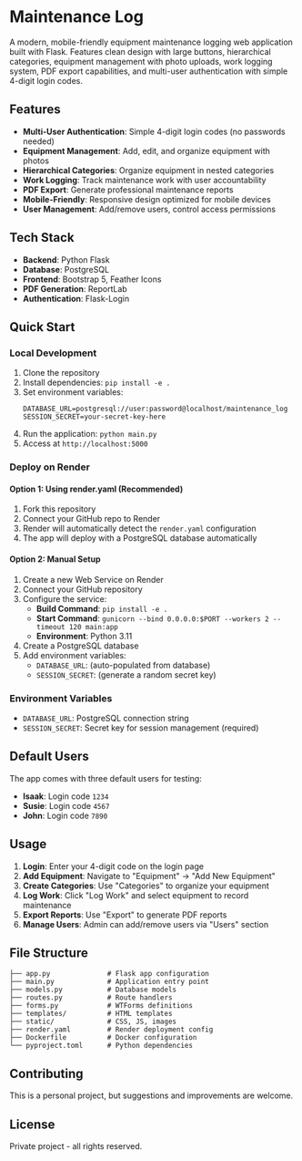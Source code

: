 # Maintenance Log

A modern, mobile-friendly equipment maintenance logging web application built with Flask. Features clean design with large buttons, hierarchical categories, equipment management with photo uploads, work logging system, PDF export capabilities, and multi-user authentication with simple 4-digit login codes.

## Features

- **Multi-User Authentication**: Simple 4-digit login codes (no passwords needed)
- **Equipment Management**: Add, edit, and organize equipment with photos
- **Hierarchical Categories**: Organize equipment in nested categories
- **Work Logging**: Track maintenance work with user accountability
- **PDF Export**: Generate professional maintenance reports
- **Mobile-Friendly**: Responsive design optimized for mobile devices
- **User Management**: Add/remove users, control access permissions

## Tech Stack

- **Backend**: Python Flask
- **Database**: PostgreSQL
- **Frontend**: Bootstrap 5, Feather Icons
- **PDF Generation**: ReportLab
- **Authentication**: Flask-Login

## Quick Start

### Local Development

1. Clone the repository
2. Install dependencies: `pip install -e .`
3. Set environment variables:
   ```
   DATABASE_URL=postgresql://user:password@localhost/maintenance_log
   SESSION_SECRET=your-secret-key-here
   ```
4. Run the application: `python main.py`
5. Access at `http://localhost:5000`

### Deploy on Render

#### Option 1: Using render.yaml (Recommended)

1. Fork this repository
2. Connect your GitHub repo to Render
3. Render will automatically detect the `render.yaml` configuration
4. The app will deploy with a PostgreSQL database automatically

#### Option 2: Manual Setup

1. Create a new Web Service on Render
2. Connect your GitHub repository
3. Configure the service:
   - **Build Command**: `pip install -e .`
   - **Start Command**: `gunicorn --bind 0.0.0.0:$PORT --workers 2 --timeout 120 main:app`
   - **Environment**: Python 3.11
4. Create a PostgreSQL database
5. Add environment variables:
   - `DATABASE_URL`: (auto-populated from database)
   - `SESSION_SECRET`: (generate a random secret key)

### Environment Variables

- `DATABASE_URL`: PostgreSQL connection string
- `SESSION_SECRET`: Secret key for session management (required)

## Default Users

The app comes with three default users for testing:

- **Isaak**: Login code `1234`
- **Susie**: Login code `4567`
- **John**: Login code `7890`

## Usage

1. **Login**: Enter your 4-digit code on the login page
2. **Add Equipment**: Navigate to "Equipment" → "Add New Equipment"
3. **Create Categories**: Use "Categories" to organize your equipment
4. **Log Work**: Click "Log Work" and select equipment to record maintenance
5. **Export Reports**: Use "Export" to generate PDF reports
6. **Manage Users**: Admin can add/remove users via "Users" section

## File Structure

```
├── app.py              # Flask app configuration
├── main.py             # Application entry point
├── models.py           # Database models
├── routes.py           # Route handlers
├── forms.py            # WTForms definitions
├── templates/          # HTML templates
├── static/             # CSS, JS, images
├── render.yaml         # Render deployment config
├── Dockerfile          # Docker configuration
└── pyproject.toml      # Python dependencies
```

## Contributing

This is a personal project, but suggestions and improvements are welcome.

## License

Private project - all rights reserved.